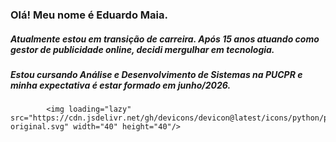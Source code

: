 ### Olá! Meu nome é Eduardo Maia. 

##### Atualmente estou em transição de carreira. Após **15 anos** atuando como gestor de publicidade online, decidi mergulhar em tecnologia.
##### Estou cursando **Análise e Desenvolvimento de Sistemas na PUCPR** e minha expectativa é estar formado em junho/2026.


            <img loading="lazy" src="https://cdn.jsdelivr.net/gh/devicons/devicon@latest/icons/python/python-original.svg" width="40" height="40"/>
          
